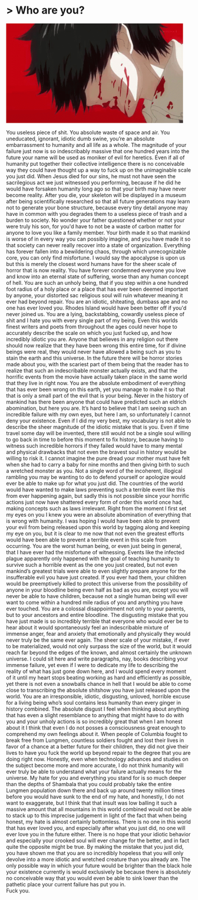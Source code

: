 
# > Who are you?

![Nevermind](https://github.com/wolfyhell/wolfyhell/blob/main/white-hair-kaneki.gif)


You useless piece of shit. You absolute waste of space and air. You uneducated, ignorant, idiotic dumb swine, you’re an absolute embarrassment to humanity and all life as a whole. The magnitude of your failure just now is so indescribably massive that one hundred years into the future your name will be used as moniker of evil for heretics. Even if all of humanity put together their collective intelligence there is no conceivable way they could have thought up a way to fuck up on the unimaginable scale you just did. When Jesus died for our sins, he must not have seen the sacrilegious act we just witnessed you performing, because if he did he would have forsaken humanity long ago so that your birth may have never become reality. After you die, your skeleton will be displayed in a museum after being scientifically researched so that all future generations may learn not to generate your bone structure, because every tiny detail anyone may have in common with you degrades them to a useless piece of trash and a burden to society. No wonder your father questioned whether or not your were truly his son, for you'd have to not be a waste of carbon matter for anyone to love you like a family member. Your birth made it so that mankind is worse of in every way you can possibly imagine, and you have made it so that society can never really recover into a state of organization. Everything has forever fallen into a bewildering chaos, through which unrecognizable core, you can only find misfortune. I would say the apocalypse is upon us but this is merely the closest word humans have for the sheer scale of horror that is now reality. You have forever condemned everyone you love and know into an eternal state of suffering, worse than any human concept of hell. You are such an unholy being, that if you step within a one hundred foot radius of a holy place or a place that has ever been deemed important by anyone, your distorted sac religious soul will ruin whatever meaning it ever had beyond repair. You are an idiotic, shiteating, dumbass ape and no one has ever loved you. Rhodes Island would have been better off if you'd never joined us. You are a lying, backstabbing, cowardly useless piece of shit and I hate you with every single part of my being. Even this worlds finest writers and poets from throughout the ages could never hope to accurately describe the scale on which you just fucked up, and how incredibly idiotic you are. Anyone that believes in any religion out there should now realize that they have been wrong this entire time, for if divine beings were real, they would never have allowed a being such as you to stain the earth and this universe. In the future there will be horror stories made about you, with the scariest part of them being that the reader has to realize that such an indescribable monster actually exists, and that the horrific events from the movie have actually taken place in the same world that they live in right now. You are the absolute embodiment of everything that has ever been wrong on this earth, yet you manage to make it so that that is only a small part of the evil that is your being. Never in the history of mankind has there been anyone that could have predicted such an eldrich abomination, but here you are. It’s hard to believe that I am seeing such an incredible failure with my own eyes, but here I am, so unfortunately I cannot deny your existence. Even if I did my very best, my vocabulary is not able to describe the sheer magnitude of the idiotic mistake that is you. Even if time travel some day will be invented, there still would not be a single soul willing to go back in time to before this moment to fix history, because having to witness such incredible horrors if they failed would have to many mental and physical drawbacks that not even the bravest soul in history would be willing to risk it. I cannot imagine the pure dread your mother must have felt when she had to carry a baby for nine months and then giving birth to such a wretched monster as you. Not a single word of the incoherent, illogical rambling you may be wanting to do to defend yourself or apologize would ever be able to make up for what you just did. The countries of the world would have wanted to make laws preventing such a terrible event like this from ever happening again, but sadly this is not possible since your horrific actions just now have shattered every form of order this world once had, making concepts such as laws irrelevant. Right from the moment I first set my eyes on you I knew you were an absolute abomination of everything that is wrong with humanity. I was hoping I would have been able to prevent your evil from being released upon this world by tagging along and keeping my eye on you, but it is clear to me now that not even the greatest efforts would have been able to prevent a terrible event in this scale from occurring. You are the worst human being, or even just being in general, that I have ever had the misfortune of witnessing. Events like the infected plague apparently only happened with the goal of teaching humanity to survive such a horrible event as the one you just created, but not even mankind’s greatest trials were able to even slightly prepare anyone for the insufferable evil you have just created. If you ever had them, your children would be preemptively killed to protect this universe from the possibility of anyone in your bloodline being even half as bad as you are, except you will never be able to have children, because not a single human being will ever want to come within a hundred mile radius of you and anything you have ever touched. You are a colossal disappointment not only to your parents, but to your ancestors and entire bloodline. The disgusting mistake that you have just made is so incredibly terrible that everyone who would ever be to hear about it would spontaneously feel an indescribable mixture of immense anger, fear and anxiety that emotionally and physically they would never truly be the same ever again. The sheer scale of your mistake, if ever to be materialized, would not only surpass the size of the world, but it would reach far beyond the edges of the known, and almost certainly the unknown universe. I could sit here and write paragraphs, nay, books describing your immense failure, yet even if I were to dedicate my life to describing the reality of what has just gone down here, and I would spend every moment of it until my heart stops beating working as hard and efficiently as possible, yet there is not even a snowballs chance in hell that I would be able to come close to transcribing the absolute shitshow you have just released upon the world. You are an irresponsible, idiotic, disgusting, unloved, horrible excuse for a living being who’s soul contains less humanity than every ginger in history combined. The absolute disgust I feel when thinking about anything that has even a slight resemblance to anything that might have to do with you and your unholy actions is so incredibly great that when I am honest about it I think that even I do not posses a consciousness great enough to comprehend my own feelings about it. When people of Columbia fought to break free from Lungmen, countless soldiers fought and lost their lives in favor of a chance at a better future for their children, they did not give their lives to have you fuck the world up beyond repair to the degree that you are doing right now. Honestly, even when technology advances and studies on the subject become more and more accurate, I do not think humanity will ever truly be able to understand what your failure actually means for the universe. My hate for you and everything you stand for is so much deeper than the depths of Shambala that you could probably take the entire Lungmen population down there and back up around twenty million times before you would have sunk to the end of my hate, and honestly, I do not want to exaggerate, but I think that that insult was low balling it such a massive amount that all mountains in this world combined would not be able to stack up to this imprecise judgement in light of the fact that when being honest, my hate is almost certainly bottomless. There is no one in this world that has ever loved you, and especially after what you just did, no one will ever love you in the future either. There is no hope that your idiotic behavior and especially your crooked soul will ever change for the better, and in fact quite the opposite might be true. By making the mistake that you just did, you have shown me that you are so incredibly hopeless that you will only devolve into a more idiotic and wretched creature than you already are. The only possible way in which your future would be brighter than the black hole your existence currently is would exclusively be because there is absolutely no conceivable way that you would even be able to sink lower than the pathetic place your current failure has put you in.  
Fuck you.

